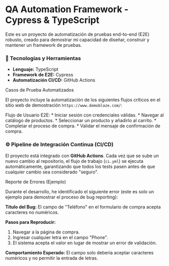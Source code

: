 # QA Automation Framework - Cypress & TypeScript

Este es un proyecto de automatización de pruebas end-to-end (E2E) robusto, creado para demostrar mi capacidad de diseñar, construir y mantener un framework de pruebas.

### 🚀 Tecnologías y Herramientas

* **Lenguaje:** TypeScript
* **Framework de E2E:** Cypress
* **Automatización CI/CD:** GitHub Actions

 Casos de Prueba Automatizados

El proyecto incluye la automatización de los siguientes flujos críticos en el sitio web de demostración `https://www.demoblaze.com/`:

Flujo de Usuario E2E:
    * Iniciar sesión con credenciales válidas.
    * Navegar al catálogo de productos.
    * Seleccionar un producto y añadirlo al carrito.
    * Completar el proceso de compra.
    * Validar el mensaje de confirmación de compra.

### ⚙️ Pipeline de Integración Continua (CI/CD)

El proyecto está integrado con **GitHub Actions**. Cada vez que se sube un nuevo cambio al repositorio, el flujo de trabajo (`ci.yml`) se ejecuta automáticamente, garantizando que todos los tests pasen antes de que cualquier cambio sea considerado "seguro".



Reporte de Errores (Ejemplo)

Durante el desarrollo, he identificado el siguiente error (este es solo un ejemplo para demostrar el proceso de bug reporting):

**Título del Bug:** El campo de "Teléfono" en el formulario de compra acepta caracteres no numéricos.

**Pasos para Reproducir:**
1.  Navegar a la página de compra.
2.  Ingresar cualquier letra en el campo "Phone".
3.  El sistema acepta el valor en lugar de mostrar un error de validación.

**Comportamiento Esperado:** El campo solo debería aceptar caracteres numéricos y no permitir la entrada de letras.
